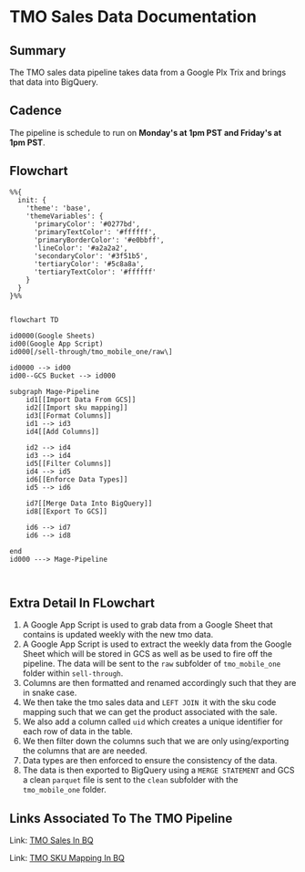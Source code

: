 # TMO Sales Data Documentation

## Summary
The TMO sales data pipeline takes data from a Google Plx Trix and brings that data into BigQuery.


## Cadence
The pipeline is schedule to run on **Monday's at 1pm PST and Friday's at 1pm PST**.

## Flowchart


```mermaid
%%{
  init: {
    'theme': 'base',
    'themeVariables': {
      'primaryColor': '#0277bd',
      'primaryTextColor': '#ffffff',
      'primaryBorderColor': '#e0bbff',
      'lineColor': '#a2a2a2',
      'secondaryColor': '#3f51b5',
      'tertiaryColor': '#5c8a8a',
      'tertiaryTextColor': '#ffffff'
    }
  }
}%%


flowchart TD

id0000(Google Sheets)
id00(Google App Script)
id000[/sell-through/tmo_mobile_one/raw\]

id0000 --> id00
id00--GCS Bucket --> id000

subgraph Mage-Pipeline
    id1[[Import Data From GCS]]
    id2[[Import sku mapping]]
    id3[[Format Columns]]
    id1 --> id3
    id4[[Add Columns]]

    id2 --> id4
    id3 --> id4
    id5[[Filter Columns]]
    id4 --> id5
    id6[[Enforce Data Types]]
    id5 --> id6

    id7[[Merge Data Into BigQuery]]
    id8[[Export To GCS]]

    id6 --> id7
    id6 --> id8

end
id000 ---> Mage-Pipeline



```

## Extra Detail In FLowchart

1. A Google App Script is used to grab data from a Google Sheet that contains is updated weekly with the new tmo data.
2. A Google App Script is used to extract the weekly data from the Google Sheet which will be stored in GCS as well as be used to fire off the pipeline. The data will be sent to the `raw` subfolder of `tmo_mobile_one` folder within `sell-through`.
3. Columns are then formatted and renamed accordingly such that they are in snake case.
4. We then take the tmo sales data and `LEFT JOIN `it with the sku code mapping such that we can get the product associated with the sale.
5. We also add a column called `uid` which creates a unique identifier for each row of data in the table.
6. We then filter down the columns such that we are only using/exporting the columns that are are needed.
7. Data types are then enforced to ensure the consistency of the data.
8. The data is then exported to BigQuery using a `MERGE STATEMENT` and GCS a clean `parquet` file is sent to the `clean` subfolder with the `tmo_mobile_one` folder.


## Links Associated To The TMO Pipeline


Link: [TMO Sales In BQ](https://console.cloud.google.com/bigquery?authuser=0&project=orbital-airfoil-393318&rapt=AEjHL4OSbMOfMW9ragYClynbCLR-eVaFfxF0Uzm8_uhPqTknhtY4FuIWenzDuoZNZwnFHZ3Brp1-NEyzjBHMRNaXzLH2C7o-qeBQlBhH1A_9YERVMtbcXxo&ws=!1m5!1m4!4m3!1sorbital-airfoil-393318!2ssilver_layer!3stmo_mobile_one_sales&pli=1&cloudshell=true)

Link: [TMO SKU Mapping In BQ](https://console.cloud.google.com/bigquery?authuser=0&project=orbital-airfoil-393318&rapt=AEjHL4OSbMOfMW9ragYClynbCLR-eVaFfxF0Uzm8_uhPqTknhtY4FuIWenzDuoZNZwnFHZ3Brp1-NEyzjBHMRNaXzLH2C7o-qeBQlBhH1A_9YERVMtbcXxo&ws=!1m5!1m4!4m3!1sorbital-airfoil-393318!2ssilver_layer!3stmo_sku_code_mapping&pli=1&cloudshell=true)